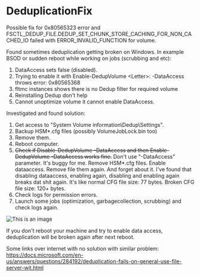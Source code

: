 # DeduplicationFix
Possible fix for 0x80565323 error and FSCTL_DEDUP_FILE.DEDUP_SET_CHUNK_STORE_CACHING_FOR_NON_CACHED_IO failed with ERROR_INVALID_FUNCTION for volume.

Found sometimes deduplication getting broken on Windows. In example BSOD or sudden reboot while working on jobs (scrubbing and etc):
1. DataAccess sets false (disabled).
2. Trying to enable it with Enable-DedupVolume \<Letter\>: -DataAccess throws error: 0x80565368
3. fltmc instances shows there is no Dedup filter for required volume
4. Reinstalling Dedup don't help
5. Cannot unoptimize volume it cannot enable DataAccess.
  
Investigated and found solution:
1. Get access to "System Volume information\Dedup\Settings".
2. Backup HSM*.cfg files (possibly VolumeJobLock.bin too)
3. Remove them.
4. Reboot computer.
5. ~~Check if Disable-DedupVolume -DataAccess and then Enable-DedupVolume -DataAccess works fine.~~
Don't use "-DataAccess" parameter. It's buggy for me. Remove HSM*.cfg files. Enable dataaccess. Remove file them again. And forget about it.
I've found that disabling dataaccess, enabling again, disabling and enabling again breaks dat shit again.
It's like normal CFG file size: 77 bytes. Broken CFG file size: 120+ bytes.
7. Check logs for permission errors.
8. Launch some jobs (optimization, garbagecollection, scrubbing) and check logs again.
   
![This is an image](https://i.imgur.com/7kKpoZb.png)

If you don't reboot your machine and try to enable data access, deduplication will be broken again after next reboot.
  
Some links over internet with no solution with similar problem:
https://docs.microsoft.com/en-us/answers/questions/284192/deduplication-fails-on-general-use-file-server-wit.html
